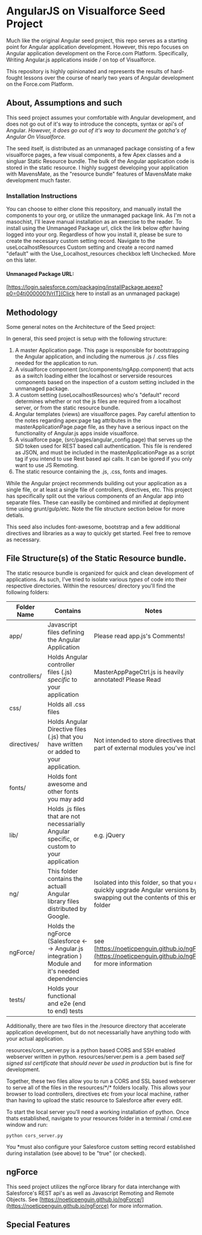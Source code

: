# AngularJS on Visualforce Seed Project

Much like the original Angular seed project, this repo serves as a starting point for Angular application development. However, this repo focuses on Angular application development on the Force.com Platform. Specifically, Writing Angular.js applications inside / on top of Visualforce.

This repository is highly opinionated and represents the results of hard-fought lessons over the course of nearly two years of Angular development on the Force.com Platform. 

## About, Assumptions and such

This seed project assumes your comfortable with Angular development, and does not go out of it's way to introduce the concepts, syntax or api's of Angular. *However, it does go out of it's way to document the gotcha's of Angular On Visualforce.*

The seed itself, is distributed as an unmanaged package consisting of a few visualforce pages, a few visual components, a few Apex classes and a singluar Static Resource bundle. The bulk of the Angular application code is stored in the static resource. I highly suggest developing your application with MavensMate, as the "resource bundle" features of MavensMate make development much faster.

### Installation Instructions

You can choose to either clone this repository, and manually install the components to your org, or utilize the unmanaged package link. As I'm not a masochist, I'll leave manual installation as an exercise to the reader. To install using the Unmanaged Package url, click the link below *after* having logged into your org. Regardless of how you install it, please be sure to create the necessary custom setting record. Navigate to the useLocalhostResources Custom setting and create a record named "default" with the Use_Localhost_resources checkbox left Unchecked. More on this later.

#### Unmanaged Package URL:
[https://login.salesforce.com/packaging/installPackage.apexp?p0=04tj0000001VrIT](Click here to install as an unmanaged package)

## Methodology

Some general notes on the Architecture of the Seed project:

In general, this seed project is setup with the following structure:

1. A master Application page. This page is responsible for bootstrapping the Angular application, and including the numerous .js / .css files needed for the application to run.
2. A visualforce component (src/components/ngApp.component) that acts as a switch loading either the localhost or serverside resources components based on the inspection of a custom setting included in the unmanaged package. 
3. A custom setting (useLocalhostResources) who's "default" record determines whether or not the js files are required from a localhost server, or from the static resource bundle.
4. Angular templates (views) are visualforce pages. Pay careful attention to the notes regarding apex:page tag attributes in the masterApplicationPage.page file, as they have a serious inpact on the functionality of Angular.js apps inside visualforce.
5. A visualforce page, (src/pages/angular_config.page) that serves up the SID token used for REST based call authentication. This file is rendered as JSON, and must be included in the masterApplicationPage as a script tag if you intend to use Rest based api calls. It can be igored if you only want to use JS Remoting.
6. The static resource containing the .js, .css, fonts and images.

While the Angular project recommends building out your application as a single file, or at least a single file of controllers, directives, etc. This project has specifically split out the various components of an Angular app into separate files. These can easilly be combined and minified at deployment time using grunt/gulp/etc. Note the file structure section below for more detials.

This seed also includes font-awesome, bootstrap and a few additional directives and libraries as a way to quickly get started. Feel free to remove as necessary.

## File Structure(s) of the Static Resource bundle.

The static resource bundle is organized for quick and clean development of applications. As such, I've tried to isolate various *types* of code into their respective directories. Within the resources/ directory you'll find the following folders: 

| Folder Name | Contains | Notes | 
|-------------|----------|-------|
| app/ | Javascript files defining the Angular Application | Please read app.js's Comments!|
| controllers/ | Holds Angular controller files (.js) *specific* to your application | MasterAppPageCtrl.js is heavily annotated! Please Read |
| css/ | Holds all .css files ||
| directives/ | Holds Angular Directive files (.js) that you have written or added to your application. | Not intended to store directives that are part of external modules you've included.| 
| fonts/ | Holds font awesome and other fonts you may add | |
| lib/ | Holds .js files that are not necessarially Angular specific, or custom to your application | e.g. jQuery | 
| ng/ | This folder contains the actuall Angular library files distributed by Google. | Isolated into this folder, so that you can quickly upgrade Angular versions by swapping out the contents of this entire folder|
| ngForce/ | Holds the ngForce (Salesforce <--> Angular.js integration ) Module and it's needed dependencies | see [https://noeticpenguin.github.io/ngForce/](https://noeticpenguin.github.io/ngForce) for more information |
| tests/ | Holds your functional and e2e (end to end) tests | |

Additionally, there are two files in the /resource directory that accelerate application development, but do not necessarially have anything todo with your actual application. 

resources/cors_server.py is a python based CORS and SSH enabled webserver written in python. 
resources/server.pem is a .pem based *self signed ssl certificate* that *should never be used in production* but is fine for development. 

Together, these two files allow you to run a CORS and SSL based webserver to serve all of the files in the resources/\*/\* folders locally. This allows your browser to load controllers, directives etc from your local machine, rather than having to upload the static resource to Salesforce after every edit.

To start the local server you'll need a working installation of python. Once thats established, navigate to your resources folder in a terminal / cmd.exe window and run: 

```
python cors_server.py
```

You *must also configure your Salesforce custom setting record established during installation (see above) to be "true" (or checked). 

## ngForce

This seed project utilizes the ngForce library for data interchange with Salesforce's REST api's as well as Javascript Remoting and Remote Objects. See [https://noeticpenguin.github.io/ngForce/](https://noeticpenguin.github.io/ngForce) for more information.

## Special Features